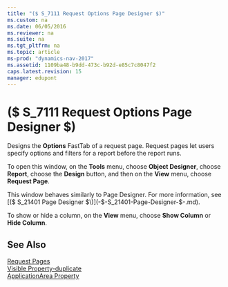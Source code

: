 ```yaml
---
title: "($ S_7111 Request Options Page Designer $)"
ms.custom: na
ms.date: 06/05/2016
ms.reviewer: na
ms.suite: na
ms.tgt_pltfrm: na
ms.topic: article
ms-prod: "dynamics-nav-2017"
ms.assetid: 1109ba48-b9dd-473c-b92d-e85c7c8047f2
caps.latest.revision: 15
manager: edupont
---
```

# ($ S_7111 Request Options Page Designer $)
Designs the **Options** FastTab of a request page. Request pages let users specify options and filters for a report before the report runs.  

 To open this window, on the **Tools** menu, choose **Object Designer**, choose **Report**, choose the **Design** button, and then on the **View** menu, choose **Request Page**.  

 This window behaves similarly to Page Designer. For more information, see [\($ S\_21401 Page Designer $\)](-$-S_21401-Page-Designer-$-.md).  

 To show or hide a column, on the **View** menu, choose **Show Column** or **Hide Column**.  

## See Also  
 [Request Pages](../Request-Pages.md)   
 [Visible Property-duplicate](../../Visible-Property-duplicate.md)   
 [ApplicationArea Property](../../ApplicationArea-Property.md)

